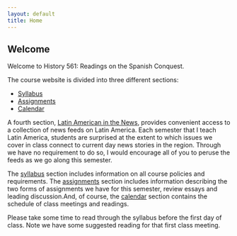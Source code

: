 ```yaml
---
layout: default
title: Home
---
```


## Welcome

Welcome to History 561: Readings on the Spanish Conquest.



The course website is divided into three different sections:

<div class="maruku_toc">

<ul>
<li><a href="/info/syllabus">Syllabus</a></li>
<li><a href="/info/assignments">Assignments</a></li>
<li><a href="/info/calendar">Calendar</a></li>
</ul>

</div>

A fourth section, [Latin American in the News](/info/news), provides convenient access to a collection of news feeds on Latin America. Each semester that I teach Latin America, students are surprised at the extent to which issues we cover in class connect to current day news stories in the region. Through we have no requirement to do so, I would encourage all of you to peruse the feeds as we go along this semester. 

The [syllabus](/info/syllabus) section includes information on all course policies and requirements. The [assignments](/info/assignments) section includes information describing the two forms of assignments we have for this semester, review essays and leading discussion.And, of course, the [calendar](/info/calendar) section contains the schedule of class meetings and readings.  

Please take some time to read through the syllabus before the first day of class. Note we have some suggested reading for that first class meeting. 
